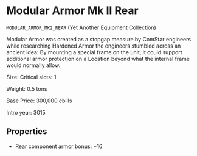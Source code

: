 # Modular Armor Mk II Rear

`MODULAR_ARMOR_MK2_REAR` (Yet Another Equipment Collection)

Modular Armor was created as a stopgap measure by ComStar engineers while researching Hardened Armor the engineers stumbled across an ancient idea: By mounting a special frame on the unit, it could support additional armor protection on a Location beyond what the internal frame would normally allow.

Size: Critical slots: 1

Weight: 0.5 tons

Base Price: 300,000 cbills

Intro year: 3015

## Properties
* Rear component armor bonus: +16 
